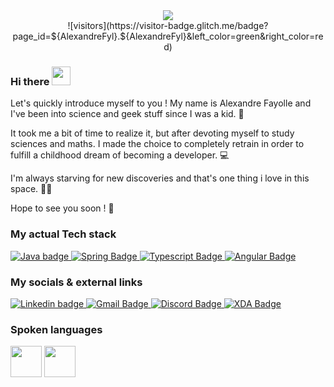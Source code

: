 <div id="header" align="center">
  <img src="https://drive.google.com/uc?export=view&id=1C9o8uZE_3kRR3_o8uM2i9MD-KOfJpGx9"/>
</div>

<div align="center">
   ![visitors](https://visitor-badge.glitch.me/badge?page_id=${AlexandreFyl}.${AlexandreFyl}&left_color=green&right_color=red)
</div>

### Hi there <img src="https://media.giphy.com/media/hvRJCLFzcasrR4ia7z/giphy.gif" width="30px"/>

Let's quickly introduce myself to you ! My name is Alexandre Fayolle and I've been into science and geek stuff since I was a kid. 🧒

It took me a bit of time to realize it, but after devoting myself to study sciences and maths. I made the choice to completely retrain in order to fulfill a childhood dream of becoming a developer. 💻

I'm always starving for new discoveries and that's one thing i love in this space. 👨‍🚀

Hope to see you soon ! 🤝

### My actual Tech stack

<div>
  <a href="https://www.java.com/fr/">
    <img src="https://img.shields.io/badge/Java-ED8B00?style=for-the-badge&logo=openjdk&logoColor=white" alt="Java badge"/>
  </a>
  <a href="https://spring.io/projects/spring-boot">
    <img src="https://img.shields.io/badge/Spring-6DB33F?style=for-the-badge&logo=spring&logoColor=white" alt="Spring Badge"/>
  </a>
  <a href="https://www.typescriptlang.org/">
    <img src="https://img.shields.io/badge/TypeScript-007ACC?style=for-the-badge&logo=typescript&logoColor=white" alt="Typescript Badge"/>
  </a>
    <a href="https://angular.io/">
    <img src="https://img.shields.io/badge/Angular-DD0031?style=for-the-badge&logo=angular&logoColor=white" alt="Angular Badge"/>
  </a>
</div>

### My socials & external links 

<div>
  <a href="https://www.linkedin.com/in/afayolle43/">
    <img src="https://img.shields.io/badge/LinkedIn-0077B5?style=for-the-badge&logo=linkedin&logoColor=white" alt="Linkedin badge"/>
  </a>
  <a href=mailto:“afayolle43@gmail.com”>
    <img src="https://img.shields.io/badge/Gmail-D14836?style=for-the-badge&logo=gmail&logoColor=white" alt="Gmail Badge"/>
  </a>
  <a href="https://discordapp.com/users/730816239135359016">
    <img src="https://img.shields.io/badge/Discord-7289DA?style=for-the-badge&logo=discord&logoColor=white" alt="Discord Badge"/>
  </a>
  <a href="https://xdaforums.com/m/abc43.3392962/">
    <img src="https://img.shields.io/badge/xda%20developers-2DAAE9?style=for-the-badge&logo=xda-developers&logoColor=white" alt="XDA Badge"/>
  </a>
</div>

### Spoken languages

<div>
  <img src="https://images.emojiterra.com/google/noto-emoji/unicode-15.1/color/svg/1f1eb-1f1f7.svg" width="50">
  <img src="https://images.emojiterra.com/google/noto-emoji/unicode-15.1/color/svg/1f1ec-1f1e7.svg" width="50">
</div>


<!--
**AlexandreFyl/AlexandreFyl** is a ✨ _special_ ✨ repository because its `README.md` (this file) appears on your GitHub profile.

Here are some ideas to get you started:

- 🔭 I’m currently working on ...
- 🌱 I’m currently learning ...
- 👯 I’m looking to collaborate on ...
- 🤔 I’m looking for help with ...
- 💬 Ask me about ...
- 📫 How to reach me: ...
- 😄 Pronouns: ...
- ⚡ Fun fact: ...
-->
